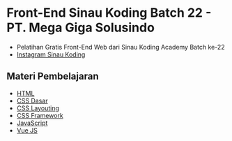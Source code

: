 # Front-End Sinau Koding Batch 22 - PT. Mega Giga Solusindo

- Pelatihan Gratis Front-End Web dari Sinau Koding Academy Batch ke-22
- [Instagram Sinau Koding](https://www.instagram.com/sinau_koding/)

## Materi Pembelajaran

- [HTML]()
- [CSS Dasar]()
- [CSS Layouting]()
- [CSS Framework]()
- [JavaScript]()
- [Vue JS]()
